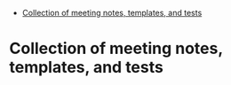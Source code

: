 -   [Collection of meeting notes, templates, and tests](#collection-of-meeting-notes-templates-and-tests)

Collection of meeting notes, templates, and tests
=================================================

